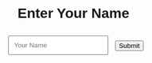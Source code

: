 <html lang="en">
<head>
  <meta charset="UTF-8">
  <meta name="viewport" content="width=device-width, initial-scale=1.0">
  <title>User Name Input</title>
  <style>
    body {
      font-family: Arial, sans-serif;
      text-align: center;
      margin: 20px;
      background-image: url('https://img.freepik.com/free-vector/little-red-heart-background_53876-98914.jpg');
      background-repeat: no-repeat;
      background-size: cover;
    }

    .button1 {
      display: inline-block;
      border-radius: 4px;
      background-color: #f4511e;
      border: none;
      color: #FFFFFF;
      text-align: center;
      font-size: 20px;
      padding: 20px;
      width: 150px;
      transition: all 0.5s;
      cursor: pointer;
      margin: 5px;
    }

    .button1 span {
      cursor: pointer;
      display: inline-block;
      position: relative;
      transition: 0.5s;
    }

    .button1 span:after {
      content: '\00bb';
      position: absolute;
      opacity: 0;
      top: 0;
      right: -20px;
      transition: 0.5s;
    }

    .button1:hover span {
      padding-right: 20px;
    }

    .button1:hover span:after {
      opacity: 1;
      right: 0;
    }

    #getToKnowBtn {
      border-radius: 4px;
      background-color: #f4511e;
      border: none;
      color: #FFFFFF;
      text-align: center;
      font-size: 20px;
      padding: 20px;
      transition: all 0.5s;
      cursor: pointer;
      margin: 5px;
    }

    #getToKnowBtn span {
      cursor: pointer;
      position: relative;
      transition: 0.5s;
    }

    #getToKnowBtn span:after {
      content: '\00bb';
      position: absolute;
      opacity: 0;
      top: 0;
      right: -20px;
      transition: 0.5s;
    }

    #getToKnowBtn:hover span {
      padding-right: 25px;
    }

    #getToKnowBtn:hover span:after {
      opacity: 1;
      right: 0;
    }

    input {
      padding: 10px;
      margin: 10px;
    }

    #getToKnowBtn {
      display: none;
    }

    @keyframes heartbeat {
      0% { transform: scale(1); }
      25% { transform: scale(1.1); }
      50% { transform: scale(1); }
      75% { transform: scale(1.1); }
      100% { transform: scale(1); }
    }

    #heartbeat {
      animation: heartbeat 2s infinite;
      display: inline-block;
      color: red;
      font-size: 15em;
    }

    #outputDiv {
      font-size: 20px;
      padding: 20px;
    }
  </style>
</head>
<body>
<center>
  <h1 id="nameHeading">Enter Your Name</h1>
  <form id="nameForm" onsubmit="return storeUserName()">
    <input type="text" id="userNameInput" placeholder="Your Name" required>
    <button class="button1" style="vertical-align:middle" type="submit"><span>Submit</span></button>
  </form>

  <div id="outputDiv"></div>
  <div id="heart"></div>

  <button id="getToKnowBtn" onclick="getToKnow()"><span>Get to Know</span></button>
</center>
  <script>
    function storeUserName() {
      var userName = document.getElementById("userNameInput").value;

      if (userName.trim() === "") {
        alert("Please enter your name.");
        return false;
      }

      document.getElementById("outputDiv").innerHTML = "Hello, " + userName + " Do you want to know who is my most special person?";
      document.getElementById("nameHeading").style.display = "none";
      document.getElementById("userNameInput").style.display = "none";
      document.querySelector('.button1').style.display = 'none';
      document.getElementById("getToKnowBtn").style.display = "block";

      return false;
    }

    function getToKnow() {
      var userName = document.getElementById("userNameInput").value;
      var specialPerson = "My most special person is someone you " + userName;
      var heartbeating = "<span id='heartbeat'>&#10084;</span>";
      document.getElementById("outputDiv").innerHTML = specialPerson;
      document.getElementById("heart").innerHTML = heartbeating;
      document.getElementById("getToKnowBtn").style.display = "none";
      return false;
    }
  </script>
</body>
</html>
